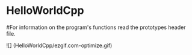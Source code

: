 # HelloWorldCpp

#For information on the program's functions read the prototypes header file.

![] (HelloWorldCpp/ezgif.com-optimize.gif)
